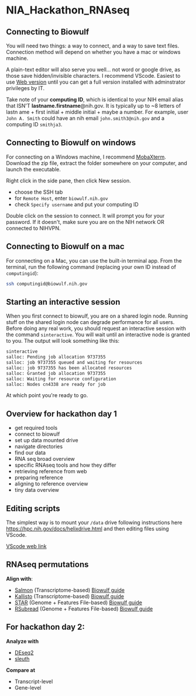 # NIA_Hackathon_RNAseq

## Connecting to Biowulf

You will need two things: a way to connect, and a way to save text files. Connection method will depend on whether you have a mac or windows machine. 

A plain-text editor will also serve you well... not word or google drive, as those save hidden/invisible characters. I recommend VScode. Easiest to use [Web version](https://vscode.dev/) until you can get a 
full version installed with adminstrator privileges by IT.

Take note of your **computing ID**, which is identical to your NIH email alias that ISN'T **lastname.firstname**@nih.gov.
It is typically up to ~8 letters of lastn ame + first initial + middle initial + maybe a number.
For example, user `John A. Smith` could have an nih email `john.smith3@nih.gov` and a computing ID `smithja3`.

## Connecting to Biowulf on windows

For connecting on a Windows machine, I recommend [MobaXterm](https://mobaxterm.mobatek.net/download-home-edition.html). Download the zip file, extract the folder somewhere on your computer, and launch the executable.

Right click in the side pane, then click New session. 
- choose the SSH tab
- for `Remote Host`, enter `biowulf.nih.gov`
- check `Specify username` and put your computing ID

Double click on the session to connect. It will prompt you for your password. If it doesn't, make sure
you are on the NIH network OR connected to NIHVPN.

## Connecting to Biowulf on a mac
For connecting on a Mac, you can use the built-in terminal app. From the terminal, run the following command (replacing your own ID instead of `computingid`):
```bash
ssh computingid@biowulf.nih.gov
```

## Starting an interactive session
When you first connect to biowulf, you are on a shared login node. Running stuff on the shared login node can degrade performance for all users. Before doing any real work, you should request an interactive session with the command `sinteractive`. You will wait until an interactive node is granted to you. The output will look something like this:
```bash
sinteractive
salloc: Pending job allocation 9737355
salloc: job 9737355 queued and waiting for resources
salloc: job 9737355 has been allocated resources
salloc: Granted job allocation 9737355
salloc: Waiting for resource configuration
salloc: Nodes cn4338 are ready for job
```
At which point you're ready to go.


## Overview for hackathon day 1
- get required tools
- connect to biowulf
- set up data mounted drive
- navigate directories
- find our data
- RNA seq broad overview
- specific RNAseq tools and how they differ
- retrieving reference from web
- preparing reference
- aligning to reference overview
- tiny data overview

## Editing scripts
The simplest way is to mount your `/data` drive following instructions here https://hpc.nih.gov/docs/helixdrive.html and then editing files using VScode.

[VScode web link](https://vscode.dev/)

## RNAseq permutations
**Align with**:
- [Salmon](https://combine-lab.github.io/salmon/) (Transcriptome-based) [Biowulf guide](https://hpc.nih.gov/apps/salmon.html)
- [Kallisto](https://pachterlab.github.io/kallisto/) (Transcriptome-based) [Biowulf guide](https://hpc.nih.gov/apps/kallisto.html)
- [STAR](https://github.com/alexdobin/STAR) (Genome + Features File-based) [Biowulf guide](https://hpc.nih.gov/apps/STAR.html)
- [RSubread](https://bioconductor.org/packages/release/bioc/html/Rsubread.html) (Genome + Features File-based) [Biowulf guide](https://hpc.nih.gov/apps/subread.html)


## For hackathon day 2:
**Analyze with**
- [DEseq2](https://bioconductor.org/packages/release/bioc/html/DESeq2.html)
- [sleuth](https://pachterlab.github.io/sleuth/about)

**Compare at**
- Transcript-level
- Gene-level